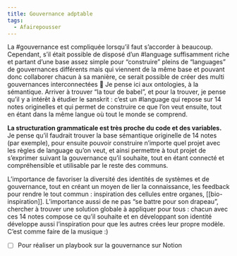 ```yaml
---
title: Gouvernance adptable
tags:
  - Afairepousser
---
```

La #gouvernance est compliquée lorsqu’il faut s’accorder à beaucoup. Cependant, s’il était possible de disposé d’un #language suffisamment riche et partant d’une base assez simple pour “construire” pleins de “languages” de gouvernances différents mais qui viennent de la même base et pouvant donc collaborer chacun à sa manière, ce serait possible de créer des multi gouvernances interconnectées 🙂 Je pense ici aux ontologies, à la sémantique. Arriver à trouver “la tour de babel”, et pour la trouver, je pense qu’il y a intérêt à étudier le sanskrit : c’est un #language qui repose sur 14 notes originelles et qui permet de construire ce que l’on veut ensuite, tout en étant dans la même langue où tout le monde se comprend.

**La structuration grammaticale est très proche du code et des variables.**
Je pense qu’il faudrait trouver la base sémantique originelle de 14 notes (par exemple), pour ensuite pouvoir construire n’importe quel projet avec les règles de language qu’on veut, et ainsi permettre à tout projet de s’exprimer suivant la gouvernance qu’il souhaite, tout en étant connecté et compréhensible et utilisable par le reste des communs.

L’importance de favoriser la diversité des identités de systèmes et de gouvernance, tout en créant un moyen de lier la connaissance, les feedback pour rendre le tout commun : inspiration des cellules entre organes, [[bio-inspiration]]. L’importance aussi de ne pas “se battre pour son drapeau”, chercher à trouver une solution globale à appliquer pour tous : chacun avec ces 14 notes compose ce qu’il souhaite et en développant son identité développe aussi l’inspiration pour que les autres crées leur propre modèle. C’est comme faire de la musique :)

-   [ ] Pour réaliser un playbook sur la gouvernance sur Notion